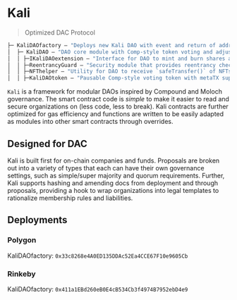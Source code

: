 # Kali

> Optimized DAC Protocol

```ml
├─ KaliDAOfactory — "Deploys new Kali DAO with event and return of address"
│  ├─ KaliDAO — "DAO core module with Comp-style token voting and adjustment of membership, low-level calls on quorum/supermajority"
│  │ ├─IKaliDAOextension — "Interface for DAO to mint and burn shares as outputs of interactions with whitelisted external contracts, providing simple modularity"
│  │ ├─ReentrancyGuard — "Security module that provides reentrancy checks on core DAO functions"
│  │ ├─NFThelper — "Utility for DAO to receive `safeTransfer()` of NFTs under ERC-721 & ERC-1155 standards"
│  │ ├─KaliDAOtoken — "Pausable Comp-style voting token with metaTX support"
```

`Kali` is a framework for modular DAOs inspired by Compound and Moloch governance. The smart contract code is *simple* to make it easier to read and secure organizations on (less code, less to break). Kali contracts are further optimized for gas efficiency and functions are written to be easily adapted as modules into other smart contracts through overrides. 

## Designed for DAC

Kali is built first for on-chain companies and funds. Proposals are broken out into a variety of types that each can have their own governance settings, such as simple/super majority and quorum requirements. Further, Kali supports hashing and amending docs from deployment and through proposals, providing a hook to wrap organizations into legal templates to rationalize membership rules and liabilities. 

## Deployments

### Polygon

KaliDAOfactory: `0x33c8268e4A0ED135DDAc52Ea4CCE67F10e9605Cb`

### Rinkeby

KaliDAOfactory: `0x411a1EBd260eB0E4cB534Cb3f4974B7952ebD4e9`

